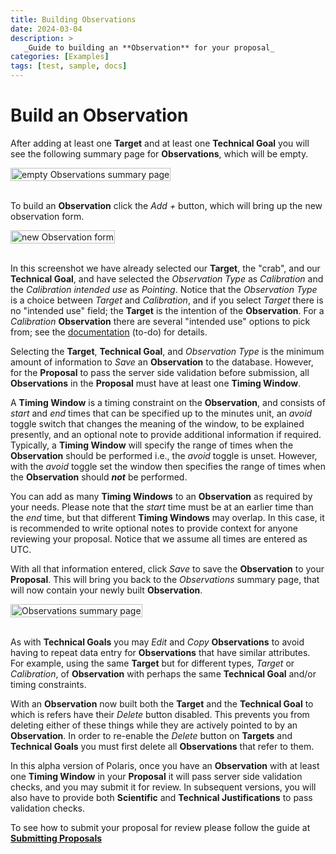 ```yaml
---
title: Building Observations
date: 2024-03-04
description: >
   _Guide to building an **Observation** for your proposal_
categories: [Examples]
tags: [test, sample, docs]
---
```


# Build an Observation

After adding at least one **Target** and at least one **Technical Goal** you will see the following summary page 
for **Observations**, which will be empty.

<img src="/images/getting-started/observations_none.png" style="width: fit-content" alt="empty Observations summary page">
<br />
<br />

To build an **Observation** click the _Add +_ button, which will bring up the new observation form.

<img src="/images/getting-started/observations_new.png" style="width: fit-content" alt="new Observation form">
<br />
<br />

In this screenshot we have already selected our **Target**, the "crab", and our **Technical Goal**, and have
selected the _Observation Type_ as _Calibration_ and the _Calibration intended use_ as _Pointing_. Notice that
the _Observation Type_ is a choice between _Target_ and _Calibration_, and if you select _Target_ there is no
"intended use" field; the **Target** is the intention of the **Observation**. For a _Calibration_ **Observation**
there are several "intended use" options to pick from; see the [documentation](???) (to-do) for details. 

Selecting the **Target**, **Technical Goal**, and _Observation Type_ is the minimum amount of information to _Save_ 
an **Observation** to the database. However, for the **Proposal** to pass the server side validation before 
submission, all **Observations** in the **Proposal** must have at least one **Timing Window**. 

A **Timing Window** is a timing constraint on the **Observation**, and consists of _start_ and _end_ times that 
can be specified up to the minutes unit, an _avoid_ toggle switch that changes the meaning of the window, to be
explained presently, and an optional note to provide additional information if required. Typically, a 
**Timing Window** will specify the range of times when the **Observation** should be performed i.e., the _avoid_ 
toggle is unset. However, with the _avoid_ toggle set the window then specifies the range of times when the 
**Observation** should **_not_** be performed. 

You can add as many **Timing Windows** to an **Observation** as required by your needs. Please note that the 
_start_ time must be at an earlier time than the _end_ time, but that different **Timing Windows** may overlap. 
In this case, it is recommended to write optional notes to provide context for anyone reviewing your proposal. 
Notice that we assume all times are entered as UTC. 

With all that information entered, click _Save_ to save the **Observation** to your **Proposal**. This will 
bring you back to the _Observations_ summary page, that will now contain your newly built **Observation**.

<img src="/images/getting-started/observations_some.png" style="width: fit-content" alt="Observations summary page">
<br />
<br />

As with **Technical Goals** you may _Edit_ and _Copy_ **Observations** to avoid having to repeat data entry for
**Observations** that have similar attributes. For example, using the same **Target** but for different types,
_Target_ or _Calibration_, of **Observation** with perhaps the same **Technical Goal** and/or timing constraints.

With an **Observation** now built both the **Target** and the **Technical Goal** to which is refers have their 
_Delete_ button disabled. This prevents you from deleting either of these things while they are actively pointed 
to by an **Observation**. In order to re-enable the _Delete_ button on **Targets** and **Technical Goals** you 
must first delete all **Observations** that refer to them. 

In this alpha version of Polaris, once you have an **Observation** with at least one **Timing Window** in your 
**Proposal** it will pass server side validation checks, and you may submit it for review. In subsequent versions,
you will also have to provide both **Scientific** and **Technical Justifications** to pass validation checks.

To see how to submit your proposal for review please follow the guide at 
[**Submitting Proposals**](../../submitting-proposals)